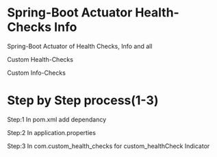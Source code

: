 # Spring-Boot Actuator Health-Checks Info
Spring-Boot Actuator of Health Checks, Info and all

Custom Health-Checks 

Custom Info-Checks

# Step by Step process(1-3)
Step:1 In pom.xml add dependancy

Step:2 In application.properties
	
Step:3 In com.custom_health_checks for custom_healthCheck Indicator 
